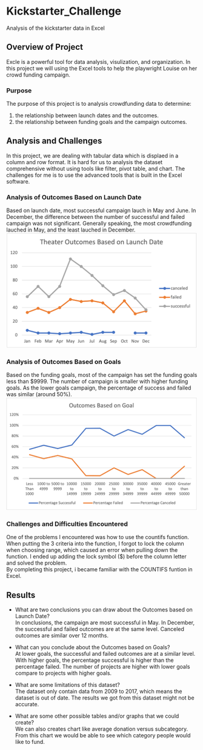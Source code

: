 # Kickstarter_Challenge
Analysis of the kickstarter data in Excel

## Overview of Project
Excle is a powerful tool for data analysis, visulization, and organization.
In this project we will using the Excel tools to help the playwright Louise on her crowd funding campaign.

### Purpose
The purpose of this project is to analysis crowdfunding data to determine:
1. the relationship between launch dates and the outcomes.
2. the relationship between funding goals and the campaign outcomes.

## Analysis and Challenges
In this project, we are dealing with tabular data which is displaed in a column and row format. It is hard for us to analysis the dataset comprehensive without using tools like filter, pivot table, and chart. The challenges for me is to use the advanced tools that is built in the Excel software.

### Analysis of Outcomes Based on Launch Date
Based on launch date, most successful campaign lauch in May and June. In December, the difference between the number of successful and failed campaign was not significant. Generally speaking, the most crowdfunding lauched in May, and the least lauched in December.
![Theater_Outcomes_vs_Launch](https://github.com/Alilujian/Kickstarter_Challenge/blob/main/Theater_Outcomes_vs_Launch.png)

### Analysis of Outcomes Based on Goals
Based on the funding goals, most of the campaign has set the funding goals less than $9999. The number of campaign is smaller with higher funding goals. As the lower goals campaign, the percentage of success and failed was similar (around 50%).
![Outcomes_vs_Goals](https://github.com/Alilujian/Kickstarter_Challenge/blob/main/Outcomes_vs_Goals.png)

### Challenges and Difficulties Encountered
One of the problems I encountered was how to use the countifs function. When putting the 3 criteria into the function, I forgot to lock the column when choosing range, which caused an error when pulling down the function. I ended up adding the lock symbol ($) before the column letter and solved the problem.\
By completing this project, i became familiar with the COUNTIFS funtion in Excel. 

## Results
- What are two conclusions you can draw about the Outcomes based on Launch Date?\
In conclusions, the campaign are most successful in May. In December, the successful and failed outcomes are at the same level. Canceled outcomes are similar over 12 months.

- What can you conclude about the Outcomes based on Goals?\
At lower goals, the successful and failed outcomes are at a similar level. With higher goals, the percentage successful is higher than the percentage failed. The number of projects are higher with lower goals compare to projects with higher goals.

- What are some limitations of this dataset?\
The dataset only contain data from 2009 to 2017, which means the dataset is out of date. The results we got from this dataset might not be accurate.

- What are some other possible tables and/or graphs that we could create?\
We can also creates chart like average donation versus subcategory. From this chart we would be able to see which category people would like to fund.
